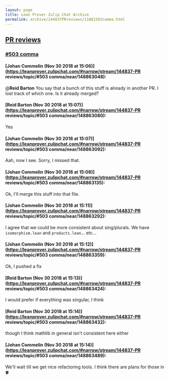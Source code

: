 ```yaml
---
layout: page
title: Lean Prover Zulip Chat Archive 
permalink: archive/144837PRreviews/11881503comma.html
---
```


## [PR reviews](index.html)
### [#503 comma](11881503comma.html)

#### [Johan Commelin (Nov 30 2018 at 15:06)](https://leanprover.zulipchat.com/#narrow/stream/144837-PR reviews/topic/#503 comma/near/148863048):
@**Reid Barton** You say that a bunch of this stuff is already in another PR. I lost track of which one. Is it already merged?

#### [Reid Barton (Nov 30 2018 at 15:07)](https://leanprover.zulipchat.com/#narrow/stream/144837-PR reviews/topic/#503 comma/near/148863080):
Yes

#### [Johan Commelin (Nov 30 2018 at 15:07)](https://leanprover.zulipchat.com/#narrow/stream/144837-PR reviews/topic/#503 comma/near/148863092):
Aah, now I see. Sorry, I missed that.

#### [Johan Commelin (Nov 30 2018 at 15:08)](https://leanprover.zulipchat.com/#narrow/stream/144837-PR reviews/topic/#503 comma/near/148863135):
Ok, I'll merge this stuff into that file.

#### [Johan Commelin (Nov 30 2018 at 15:11)](https://leanprover.zulipchat.com/#narrow/stream/144837-PR reviews/topic/#503 comma/near/148863292):
I agree that we could be more consistent about sing/plurals. We have `isomorphism.lean` and `products.lean`... etc...

#### [Johan Commelin (Nov 30 2018 at 15:12)](https://leanprover.zulipchat.com/#narrow/stream/144837-PR reviews/topic/#503 comma/near/148863359):
Ok, I pushed a fix

#### [Reid Barton (Nov 30 2018 at 15:13)](https://leanprover.zulipchat.com/#narrow/stream/144837-PR reviews/topic/#503 comma/near/148863424):
I would prefer if everything was singular, I think

#### [Reid Barton (Nov 30 2018 at 15:14)](https://leanprover.zulipchat.com/#narrow/stream/144837-PR reviews/topic/#503 comma/near/148863432):
though I think mathlib in general isn't consistent here either

#### [Johan Commelin (Nov 30 2018 at 15:14)](https://leanprover.zulipchat.com/#narrow/stream/144837-PR reviews/topic/#503 comma/near/148863489):
We'll wait till we get nice refactoring tools. I think there are plans for those in :four_leaf_clover:

